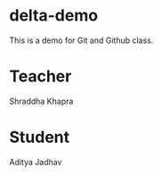 # delta-demo
This is a demo for Git and Github class.

# Teacher
Shraddha Khapra

# Student 
Aditya Jadhav
